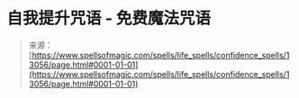 <!--yml

category: 未分类

date: 2024-06-12 18:51:13

-->

# 自我提升咒语 - 免费魔法咒语

> 来源：[https://www.spellsofmagic.com/spells/life_spells/confidence_spells/13056/page.html#0001-01-01](https://www.spellsofmagic.com/spells/life_spells/confidence_spells/13056/page.html#0001-01-01)
